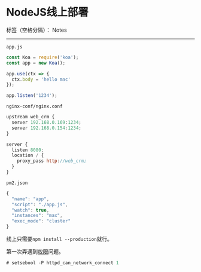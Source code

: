 ﻿# NodeJS线上部署


标签（空格分隔）： Notes

---

`app.js`

```javascript
const Koa = require('koa');
const app = new Koa();

app.use(ctx => {
  ctx.body = 'hello mac'
});

app.listen('1234');
```

`nginx-conf/nginx.conf`

```javascript
upstream web_crm {
  server 192.168.0.169:1234;
  server 192.168.0.154:1234;
}

server {
  listen 8080;
  location / {
    proxy_pass http://web_crm;
  }
}
```

`pm2.json`

```javascript
{
  "name": "app",
  "script": "./app.js",
  "watch": true,
  "instances": "max",
  "exec_mode": "cluster"
}
```

线上只需要`npm install --production`就行。

第一次弄遇到[权限](https://stackoverflow.com/questions/23948527/13-permission-denied-while-connecting-to-upstreamnginx)问题。

```javascript
# setsebool -P httpd_can_network_connect 1
```




